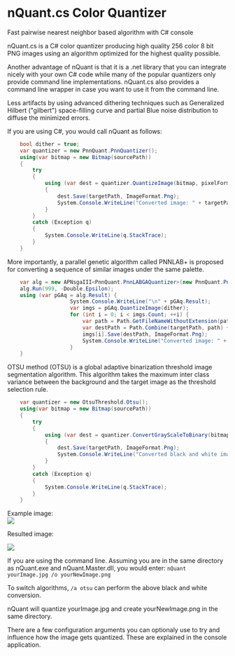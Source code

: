 # nQuant.cs Color Quantizer
Fast pairwise nearest neighbor based algorithm with C# console

nQuant.cs is a C# color quantizer producing high quality 256 color 8 bit PNG images using an algorithm optimized for the highest quality possible.

Another advantage of nQuant is that it is a .net library that you can integrate nicely with your own C# code while many of the popular quantizers only provide command line implementations. nQuant.cs also provides a command line wrapper in case you want to use it from the command line.

Less artifacts by using advanced dithering techniques such as Generalized Hilbert ("gilbert") space-filling curve and partial Blue noise distribution to diffuse the minimized errors.

If you are using C#, you would call nQuant as follows:

```cs
    bool dither = true;
    var quantizer = new PnnQuant.PnnQuantizer();
    using(var bitmap = new Bitmap(sourcePath))
    {
        try
        {                    
            using (var dest = quantizer.QuantizeImage(bitmap, pixelFormat, maxColors, dither))
            {
                dest.Save(targetPath, ImageFormat.Png);
                System.Console.WriteLine("Converted image: " + targetPath);
            }
        }
        catch (Exception q)
        {
            System.Console.WriteLine(q.StackTrace);
        }
    }
```

More importantly, a parallel genetic algorithm called PNNLAB+ is proposed for converting a sequence of similar images under the same palette.<br />
```cs
    var alg = new APNsgaIII<PnnQuant.PnnLABGAQuantizer>(new PnnQuant.PnnLABGAQuantizer(new PnnQuant.PnnLABQuantizer(), bitmaps, maxColors));
    alg.Run(999, -Double.Epsilon);
    using (var pGAq = alg.Result) {
    				System.Console.WriteLine("\n" + pGAq.Result);
    				var imgs = pGAq.QuantizeImage(dither);
    				for (int i = 0; i < imgs.Count; ++i) {
    					var path = Path.GetFileNameWithoutExtension(paths[i]);                       
    					var destPath = Path.Combine(targetPath, path) + " - PNNLAB+quant" + maxColors + ".png";
    					imgs[i].Save(destPath, ImageFormat.Png);
    					System.Console.WriteLine("Converted image: " + Path.GetFullPath(destPath));
    				}					
    }
```

OTSU method (OTSU) is a global adaptive binarization threshold image segmentation algorithm. This algorithm takes the maximum inter class variance between the background and the target image as the threshold selection rule.
```cs
    var quantizer = new OtsuThreshold.Otsu();
    using(var bitmap = new Bitmap(sourcePath))
    {
        try
        {                    
            using (var dest = quantizer.ConvertGrayScaleToBinary(bitmap))
            {
                dest.Save(targetPath, ImageFormat.Png);
                System.Console.WriteLine("Converted black and white image: " + targetPath);
            }
        }
        catch (Exception q)
        {
            System.Console.WriteLine(q.StackTrace);
        }
    }
```
<p>Example image:<br /><img src="https://user-images.githubusercontent.com/26831069/142559831-f8f6f2ce-487e-4353-8aa1-7845706e7833.png" /></p>
<p>Resulted image:<br /><pre><img src="https://user-images.githubusercontent.com/26831069/142559920-88143e07-2787-46a2-a07c-cccf5a39065a.png" /></pre></p>

If you are using the command line. Assuming you are in the same directory as nQuant.exe and nQuant.Master.dll, you would enter:
`nQuant yourImage.jpg /o yourNewImage.png`

To switch algorithms, `/a otsu` can perform the above black and white conversion.

nQuant will quantize yourImage.jpg and create yourNewImage.png in the same directory.

There are a few configuration arguments you can optionaly use to try and influence how the image gets quantized. These are explained in the console application.
